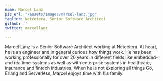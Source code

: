 ```yaml
---
name: Marcel Lanz
pic_url: "/assets/images/marcel-lanz.jpg"
tagline: Netcetera, Senior Software Architect
github: ''
twitter: marcellanz

---
```

Marcel Lanz is a Senior Software Architect working at Netcetera. At heart, he is an engineer and in general curious how things work. He has been working professionally for over 20 years in different fields like embedded- and realtime-systems as well as with enterprise systems in healthcare, insurance and fintech industries. When he is not exploring all things Go, Erlang and Serverless, Marcel enjoys time with his family.